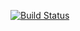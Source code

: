 [![Build Status](https://dev.azure.com/hxlnt/nes-pipeline/_apis/build/status/hxlnt.nes-pipeline?branchName=master)](https://dev.azure.com/hxlnt/nes-pipeline/_build/latest?definitionId=3&branchName=master)
